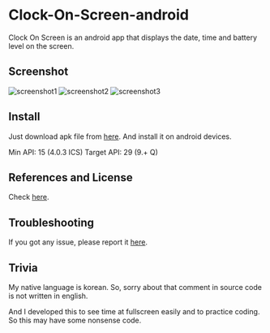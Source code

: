 # Clock-On-Screen-android
Clock On Screen is an android app that displays the date, time and battery level on the screen.

## Screenshot
![screenshot1](https://user-images.githubusercontent.com/46312473/50594669-d7f2fd80-0ee0-11e9-96fa-3243d535120a.png) ![screenshot2](https://user-images.githubusercontent.com/46312473/50594672-d9bcc100-0ee0-11e9-9222-77750016d844.png)
![screenshot3](https://user-images.githubusercontent.com/46312473/50594674-db868480-0ee0-11e9-9cab-d7b777074a20.png)

## Install
Just download apk file from [here](https://github.com/SaeGon-Heo/Clock-On-Screen-android/releases).
And install it on android devices.

Min API: 15 (4.0.3 ICS)
Target API: 29 (9.+ Q)

## References and License
Check [here](https://github.com/SaeGon-Heo/Clock-On-Screen-android/blob/master/app/src/main/assets/opensource.txt).

## Troubleshooting
If you got any issue, please report it [here](https://github.com/SaeGon-Heo/Clock-On-Screen-android/issues/new).

## Trivia
My native language is korean.
So, sorry about that comment in source code is not written in english.

And I developed this to see time at fullscreen easily and to practice coding.
So this may have some nonsense code.
